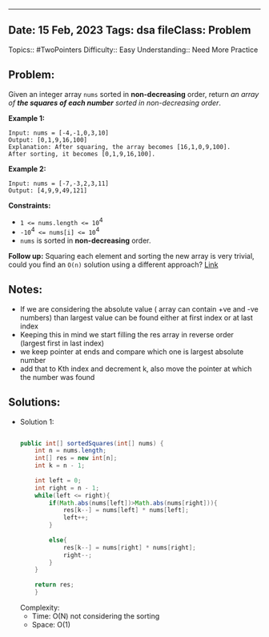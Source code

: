 
---
Date: 15 Feb, 2023
Tags: dsa
fileClass: Problem
---
Topics:: #TwoPointers
Difficulty::  Easy
Understanding:: Need More Practice
## Problem: 
Given an integer array `nums` sorted in **non-decreasing** order, return _an array of **the squares of each number** sorted in non-decreasing order_.

**Example 1:**

	Input: nums = [-4,-1,0,3,10]
	Output: [0,1,9,16,100]
	Explanation: After squaring, the array becomes [16,1,0,9,100].
	After sorting, it becomes [0,1,9,16,100].

**Example 2:**

	Input: nums = [-7,-3,2,3,11]
	Output: [4,9,9,49,121]

**Constraints:**

- `1 <= nums.length <= 10`<sup>4</sup>
- `-10`<sup>4</sup>` <= nums[i] <= 10`<sup>4</sup>
- `nums` is sorted in **non-decreasing** order.

**Follow up:** Squaring each element and sorting the new array is very trivial, could you find an `O(n)` solution using a different approach?
[Link]( https://leetcode.com/problems/squares-of-a-sorted-array/)

## Notes: 
- If we are considering the absolute value ( array can contain +ve and -ve numbers) than largest value can be found either at first index or at last index 
- Keeping this in mind we start filling the res array in reverse order (largest first in last index)
- we keep pointer at ends and compare which one is largest absolute number
- add that to Kth index and decrement k, also move the pointer at which the number was found

## Solutions: 

- Solution 1: 
	```java
	
	public int[] sortedSquares(int[] nums) {
		int n = nums.length;
		int[] res = new int[n];
		int k = n - 1;
		
		int left = 0;
		int right = n - 1;
		while(left <= right){
			if(Math.abs(nums[left])>Math.abs(nums[right])){
				res[k--] = nums[left] * nums[left];
				left++;
			}
		
			else{
				res[k--] = nums[right] * nums[right];
				right--;
			}
		}
		
		return res;
		}
	
	```
	Complexity: 
	- Time: O(N) not considering the sorting  
	- Space: O(1)

